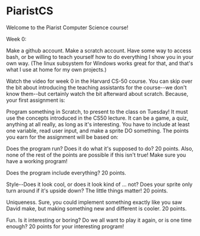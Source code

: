 # PiaristCS

Welcome to the Piarist Computer Science course!

Week 0:

Make a github account.  Make a scratch account.  Have some way to access bash, or be willing to teach yourself how to do everything I show you in your own way.  (The linux subsystem for Windows works great for that, and that's what I use at home for my own projects.)

Watch the video for week 0 in the Harvard CS-50 course.  You can skip over the bit about introducing the teaching assistants for the course--we don't know them--but certainly watch the bit afterward about scratch.  Because, your first assignment is:

Program something in Scratch, to present to the class on Tuesday!  It must use the concepts introduced in the CS50 lecture.  It can be a game, a quiz, anything at all really, as long as it's interesting.  You have to include at least one variable, read user input, and make a sprite DO something.  The points you earn for the assignment will be based on:

Does the program run?  Does it do what it's supposed to do?  20 points.  Also, none of the rest of the points are possible if this isn't true!  Make sure you have a working program!

Does the program include everything?  20 points.

Style--Does it look cool, or does it look kind of ... not?  Does your sprite only turn around if it's upside down?  The little things matter!  20 points.

Uniqueness.  Sure, you could implement something exactly like you saw David make, but making something new and different is cooler.  20 points.

Fun.  Is it interesting or boring?  Do we all want to play it again, or is one time enough?  20 points for your interesting program!
